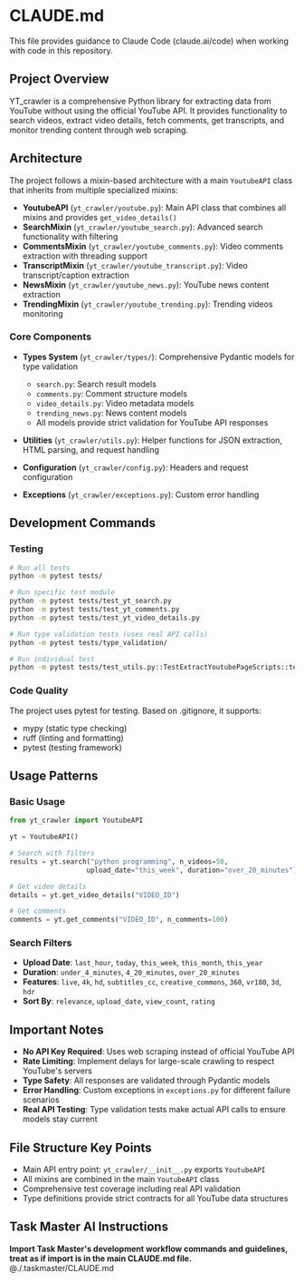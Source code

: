 # CLAUDE.md

This file provides guidance to Claude Code (claude.ai/code) when working with code in this repository.

## Project Overview

YT_crawler is a comprehensive Python library for extracting data from YouTube without using the official YouTube API. It provides functionality to search videos, extract video details, fetch comments, get transcripts, and monitor trending content through web scraping.

## Architecture

The project follows a mixin-based architecture with a main `YoutubeAPI` class that inherits from multiple specialized mixins:

- **YoutubeAPI** (`yt_crawler/youtube.py`): Main API class that combines all mixins and provides `get_video_details()`
- **SearchMixin** (`yt_crawler/youtube_search.py`): Advanced search functionality with filtering
- **CommentsMixin** (`yt_crawler/youtube_comments.py`): Video comments extraction with threading support
- **TranscriptMixin** (`yt_crawler/youtube_transcript.py`): Video transcript/caption extraction
- **NewsMixin** (`yt_crawler/youtube_news.py`): YouTube news content extraction
- **TrendingMixin** (`yt_crawler/youtube_trending.py`): Trending videos monitoring

### Core Components

- **Types System** (`yt_crawler/types/`): Comprehensive Pydantic models for type validation
  - `search.py`: Search result models
  - `comments.py`: Comment structure models
  - `video_details.py`: Video metadata models
  - `trending_news.py`: News content models
  - All models provide strict validation for YouTube API responses

- **Utilities** (`yt_crawler/utils.py`): Helper functions for JSON extraction, HTML parsing, and request handling
- **Configuration** (`yt_crawler/config.py`): Headers and request configuration
- **Exceptions** (`yt_crawler/exceptions.py`): Custom error handling

## Development Commands

### Testing
```bash
# Run all tests
python -m pytest tests/

# Run specific test module
python -m pytest tests/test_yt_search.py
python -m pytest tests/test_yt_comments.py
python -m pytest tests/test_yt_video_details.py

# Run type validation tests (uses real API calls)
python -m pytest tests/type_validation/

# Run individual test
python -m pytest tests/test_utils.py::TestExtractYoutubePageScripts::test_extract_youtube_page_scripts_with_headers
```

### Code Quality
The project uses pytest for testing. Based on .gitignore, it supports:
- mypy (static type checking)
- ruff (linting and formatting)
- pytest (testing framework)

## Usage Patterns

### Basic Usage
```python
from yt_crawler import YoutubeAPI

yt = YoutubeAPI()

# Search with filters
results = yt.search("python programming", n_videos=50, 
                   upload_date="this_week", duration="over_20_minutes")

# Get video details  
details = yt.get_video_details("VIDEO_ID")

# Get comments
comments = yt.get_comments("VIDEO_ID", n_comments=100)
```

### Search Filters
- **Upload Date**: `last_hour`, `today`, `this_week`, `this_month`, `this_year`
- **Duration**: `under_4_minutes`, `4_20_minutes`, `over_20_minutes`  
- **Features**: `live`, `4k`, `hd`, `subtitles_cc`, `creative_commons`, `360`, `vr180`, `3d`, `hdr`
- **Sort By**: `relevance`, `upload_date`, `view_count`, `rating`

## Important Notes

- **No API Key Required**: Uses web scraping instead of official YouTube API
- **Rate Limiting**: Implement delays for large-scale crawling to respect YouTube's servers
- **Type Safety**: All responses are validated through Pydantic models
- **Error Handling**: Custom exceptions in `exceptions.py` for different failure scenarios
- **Real API Testing**: Type validation tests make actual API calls to ensure models stay current

## File Structure Key Points

- Main API entry point: `yt_crawler/__init__.py` exports `YoutubeAPI`
- All mixins are combined in the main `YoutubeAPI` class
- Comprehensive test coverage including real API validation
- Type definitions provide strict contracts for all YouTube data structures

## Task Master AI Instructions
**Import Task Master's development workflow commands and guidelines, treat as if import is in the main CLAUDE.md file.**
@./.taskmaster/CLAUDE.md
